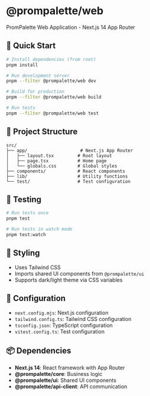 # @prompalette/web

PromPalette Web Application - Next.js 14 App Router

## 🚀 Quick Start

```bash
# Install dependencies (from root)
pnpm install

# Run development server
pnpm --filter @prompalette/web dev

# Build for production
pnpm --filter @prompalette/web build

# Run tests
pnpm --filter @prompalette/web test
```

## 📁 Project Structure

```
src/
├── app/                    # Next.js App Router
│   ├── layout.tsx         # Root layout
│   ├── page.tsx           # Home page
│   └── globals.css        # Global styles
├── components/            # React components
├── lib/                   # Utility functions
└── test/                  # Test configuration
```

## 🧪 Testing

```bash
# Run tests once
pnpm test

# Run tests in watch mode
pnpm test:watch
```

## 🎨 Styling

- Uses Tailwind CSS
- Imports shared UI components from `@prompalette/ui`
- Supports dark/light theme via CSS variables

## 🔧 Configuration

- `next.config.mjs`: Next.js configuration
- `tailwind.config.ts`: Tailwind CSS configuration
- `tsconfig.json`: TypeScript configuration
- `vitest.config.ts`: Test configuration

## 📦 Dependencies

- **Next.js 14**: React framework with App Router
- **@prompalette/core**: Business logic
- **@prompalette/ui**: Shared UI components
- **@prompalette/api-client**: API communication
